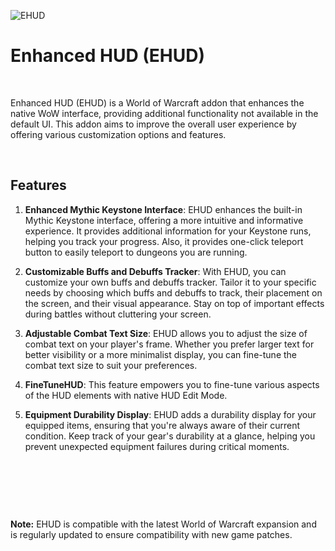 ![EHUD](https://media.forgecdn.net/attachments/688/604/ehud.jpg "EHUD")

# Enhanced HUD (EHUD)

 

Enhanced HUD (EHUD) is a World of Warcraft addon that enhances the native WoW interface, providing additional functionality not available in the default UI. This addon aims to improve the overall user experience by offering various customization options and features.

 

## Features

1. **Enhanced Mythic Keystone Interface**: EHUD enhances the built-in Mythic Keystone interface, offering a more intuitive and informative experience. It provides additional information for your Keystone runs, helping you track your progress. Also, it provides one-click teleport button to easily teleport to dungeons you are running.

2. **Customizable Buffs and Debuffs Tracker**: With EHUD, you can customize your own buffs and debuffs tracker. Tailor it to your specific needs by choosing which buffs and debuffs to track, their placement on the screen, and their visual appearance. Stay on top of important effects during battles without cluttering your screen.

3. **Adjustable Combat Text Size**: EHUD allows you to adjust the size of combat text on your player's frame. Whether you prefer larger text for better visibility or a more minimalist display, you can fine-tune the combat text size to suit your preferences.

4. **FineTuneHUD**: This feature empowers you to fine-tune various aspects of the HUD elements with native HUD Edit Mode.

5. **Equipment Durability Display**: EHUD adds a durability display for your equipped items, ensuring that you're always aware of their current condition. Keep track of your gear's durability at a glance, helping you prevent unexpected equipment failures during critical moments.

 

 

 

**Note:** EHUD is compatible with the latest World of Warcraft expansion and is regularly updated to ensure compatibility with new game patches.
